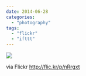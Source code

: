 ```yaml
---
date: 2014-06-28
categories: 
  - "photography"
tags: 
  - "flickr"
  - "ifttt"
---
```


![](https://farm3.staticflickr.com/2909/14342930517_f195842cbb_b.jpg)  

  
  
via Flickr http://flic.kr/p/nRrgxt
